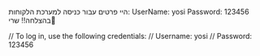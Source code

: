 היי
פרטים עבור כניסה למערכת הלקוחות:
UserName: yosi
Password: 123456
בהצלחה!!
שרי💛

// To log in, use the following credentials:
// Username: yosi
// Password: 123456

